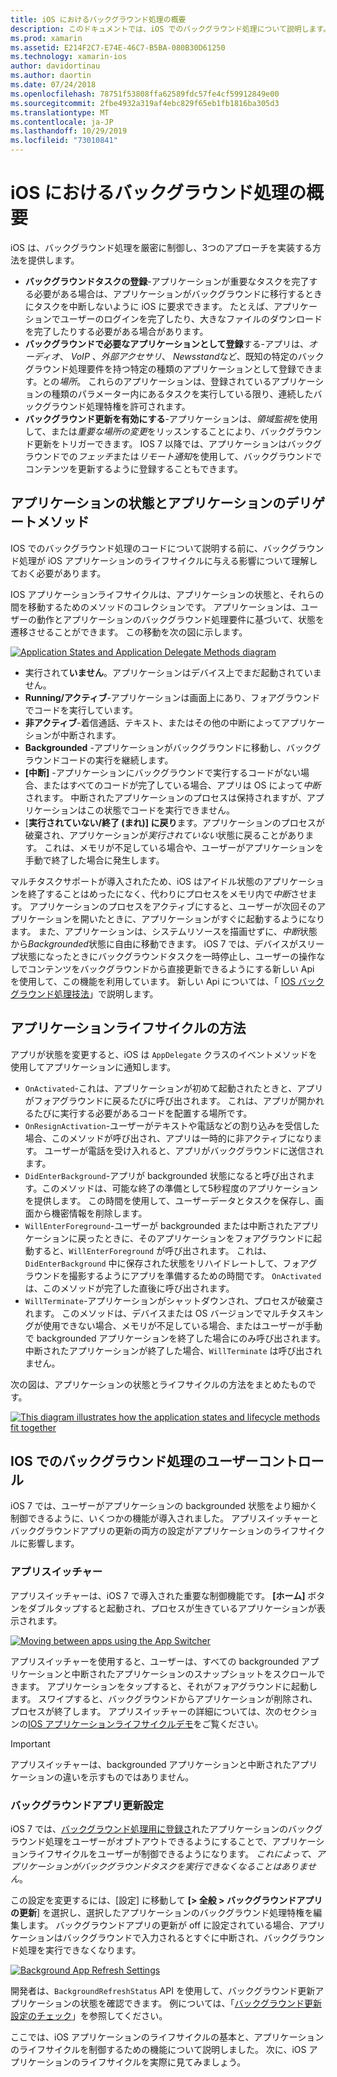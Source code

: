 ```yaml
---
title: iOS におけるバックグラウンド処理の概要
description: このドキュメントでは、iOS でのバックグラウンド処理について説明します。アプリケーションの状態、アプリケーションのライフサイクル方法、およびバックグラウンドアプリの更新です。
ms.prod: xamarin
ms.assetid: E214F2C7-E74E-46C7-B5BA-080B30D61250
ms.technology: xamarin-ios
author: davidortinau
ms.author: daortin
ms.date: 07/24/2018
ms.openlocfilehash: 78751f53808ffa62589fdc57fe4cf59912849e00
ms.sourcegitcommit: 2fbe4932a319af4ebc829f65eb1fb1816ba305d3
ms.translationtype: MT
ms.contentlocale: ja-JP
ms.lasthandoff: 10/29/2019
ms.locfileid: "73010841"
---
```

# <a name="introduction-to-backgrounding-in-ios"></a>iOS におけるバックグラウンド処理の概要

iOS は、バックグラウンド処理を厳密に制御し、3つのアプローチを実装する方法を提供します。

- **バックグラウンドタスクの登録**-アプリケーションが重要なタスクを完了する必要がある場合は、アプリケーションがバックグラウンドに移行するときにタスクを中断しないように iOS に要求できます。 たとえば、アプリケーションでユーザーのログインを完了したり、大きなファイルのダウンロードを完了したりする必要がある場合があります。
- **バックグラウンドで必要なアプリケーションとして登録**する-アプリは、*オーディオ*、 *VoIP* 、*外部アクセサリ*、 *Newsstand*など、既知の特定のバックグラウンド処理要件を持つ特定の種類のアプリケーションとして登録できます。との*場所*。 これらのアプリケーションは、登録されているアプリケーションの種類のパラメーター内にあるタスクを実行している限り、連続したバックグラウンド処理特権を許可されます。
- **バックグラウンド更新を有効にする**-アプリケーションは、*領域監視*を使用して、または*重要な場所の変更*をリッスンすることにより、バックグラウンド更新をトリガーできます。 IOS 7 以降では、アプリケーションはバックグラウンドでの*フェッチ*または*リモート通知*を使用して、バックグラウンドでコンテンツを更新するように登録することもできます。

## <a name="application-states-and-application-delegate-methods"></a>アプリケーションの状態とアプリケーションのデリゲートメソッド

IOS でのバックグラウンド処理のコードについて説明する前に、バックグラウンド処理が iOS アプリケーションのライフサイクルに与える影響について理解しておく必要があります。

IOS アプリケーションライフサイクルは、アプリケーションの状態と、それらの間を移動するためのメソッドのコレクションです。 アプリケーションは、ユーザーの動作とアプリケーションのバックグラウンド処理要件に基づいて、状態を遷移させることができます。 この移動を次の図に示します。

 [![](introduction-to-backgrounding-in-ios-images/applicationlifecycle-.png "Application States and Application Delegate Methods diagram")](introduction-to-backgrounding-in-ios-images/applicationlifecycle-.png#lightbox)

- 実行されて**いません**。アプリケーションはデバイス上でまだ起動されていません。
- **Running/アクティブ**-アプリケーションは画面上にあり、フォアグラウンドでコードを実行しています。
- **非アクティブ**-着信通話、テキスト、またはその他の中断によってアプリケーションが中断されます。
- **Backgrounded** -アプリケーションがバックグラウンドに移動し、バックグラウンドコードの実行を継続します。
- **[中断]** -アプリケーションにバックグラウンドで実行するコードがない場合、またはすべてのコードが完了している場合、アプリは OS によって*中断*されます。 中断されたアプリケーションのプロセスは保持されますが、アプリケーションはこの状態でコードを実行できません。
- [**実行されていない/終了 (まれ)] に戻り**ます。アプリケーションのプロセスが破棄され、アプリケーションが*実行されていない*状態に戻ることがあります。 これは、メモリが不足している場合や、ユーザーがアプリケーションを手動で終了した場合に発生します。

マルチタスクサポートが導入されたため、iOS はアイドル状態のアプリケーションを終了することはめったになく、代わりにプロセスをメモリ内で*中断*させます。 アプリケーションのプロセスをアクティブにすると、ユーザーが次回そのアプリケーションを開いたときに、アプリケーションがすぐに起動するようになります。 また、アプリケーションは、システムリソースを描画せずに、*中断*状態から*Backgrounded*状態に自由に移動できます。 iOS 7 では、デバイスがスリープ状態になったときにバックグラウンドタスクを一時停止し、ユーザーの操作なしでコンテンツをバックグラウンドから直接更新できるようにする新しい Api を使用して、この機能を利用しています。 新しい Api については、「 [IOS バックグラウンド処理技法](~/ios/app-fundamentals/backgrounding/ios-backgrounding-techniques/index.md)」で説明します。

## <a name="application-lifecycle-methods"></a>アプリケーションライフサイクルの方法

アプリが状態を変更すると、iOS は `AppDelegate` クラスのイベントメソッドを使用してアプリケーションに通知します。

- `OnActivated`-これは、アプリケーションが初めて起動されたときと、アプリがフォアグラウンドに戻るたびに呼び出されます。 これは、アプリが開かれるたびに実行する必要があるコードを配置する場所です。
- `OnResignActivation`-ユーザーがテキストや電話などの割り込みを受信した場合、このメソッドが呼び出され、アプリは一時的に非アクティブになります。 ユーザーが電話を受け入れると、アプリがバックグラウンドに送信されます。
- `DidEnterBackground`-アプリが backgrounded 状態になると呼び出されます。このメソッドは、可能な終了の準備として5秒程度のアプリケーションを提供します。 この時間を使用して、ユーザーデータとタスクを保存し、画面から機密情報を削除します。
- `WillEnterForeground`-ユーザーが backgrounded または中断されたアプリケーションに戻ったときに、そのアプリケーションをフォアグラウンドに起動すると、`WillEnterForeground` が呼び出されます。 これは、`DidEnterBackground` 中に保存された状態をリハイドレートして、フォアグラウンドを撮影するようにアプリを準備するための時間です。  `OnActivated` は、このメソッドが完了した直後に呼び出されます。
- `WillTerminate`-アプリケーションがシャットダウンされ、プロセスが破棄されます。 このメソッドは、デバイスまたは OS バージョンでマルチタスキングが使用できない場合、メモリが不足している場合、またはユーザーが手動で backgrounded アプリケーションを終了した場合にのみ呼び出されます。 中断されたアプリケーションが終了した場合、`WillTerminate` は呼び出されません。

次の図は、アプリケーションの状態とライフサイクルの方法をまとめたものです。

 [![](introduction-to-backgrounding-in-ios-images/image2.png "This diagram illustrates how the application states and lifecycle methods fit together")](introduction-to-backgrounding-in-ios-images/image2.png#lightbox)

## <a name="user-controls-for-backgrounding-in-ios"></a>IOS でのバックグラウンド処理のユーザーコントロール

iOS 7 では、ユーザーがアプリケーションの backgrounded 状態をより細かく制御できるように、いくつかの機能が導入されました。 アプリスイッチャーとバックグラウンドアプリの更新の両方の設定がアプリケーションのライフサイクルに影響します。

### <a name="app-switcher"></a>アプリスイッチャー

アプリスイッチャーは、iOS 7 で導入された重要な制御機能です。 **[ホーム]** ボタンをダブルタップすると起動され、プロセスが生きているアプリケーションが表示されます。

 [![](introduction-to-backgrounding-in-ios-images/app-switcher-.png "Moving between apps using the App Switcher")](introduction-to-backgrounding-in-ios-images/app-switcher-.png#lightbox)

アプリスイッチャーを使用すると、ユーザーは、すべての backgrounded アプリケーションと中断されたアプリケーションのスナップショットをスクロールできます。 アプリケーションをタップすると、それがフォアグラウンドに起動します。 スワイプすると、バックグラウンドからアプリケーションが削除され、プロセスが終了します。 アプリスイッチャーの詳細については、次のセクションの[IOS アプリケーションライフサイクルデモ](~/ios/app-fundamentals/backgrounding/application-lifecycle-demo.md)をご覧ください。

> [!IMPORTANT]
> アプリスイッチャーは、backgrounded アプリケーションと中断されたアプリケーションの違いを示すものではありません。

### <a name="background-app-refresh-settings"></a>バックグラウンドアプリ更新設定

iOS 7 では、[バックグラウンド処理用に登録さ](~/ios/app-fundamentals/backgrounding/ios-backgrounding-techniques/registering-applications-to-run-in-background.md)れたアプリケーションのバックグラウンド処理をユーザーがオプトアウトできるようにすることで、アプリケーションライフサイクルをユーザーが制御できるようになります。 *これによって、アプリケーションがバックグラウンドタスクを実行できなくなることはありません*。

この設定を変更するには、[設定] に移動して **[> 全般 > バックグラウンドアプリの更新**] を選択し、選択したアプリケーションのバックグラウンド処理特権を編集します。 バックグラウンドアプリの更新が off に設定されている場合、アプリケーションはバックグラウンドで入力されるとすぐに中断され、バックグラウンド処理を実行できなくなります。

 [![](introduction-to-backgrounding-in-ios-images/settings-.png "Background App Refresh Settings")](introduction-to-backgrounding-in-ios-images/settings-.png#lightbox)

開発者は、`BackgroundRefreshStatus` API を使用して、バックグラウンド更新アプリケーションの状態を確認できます。 例については、「[バックグラウンド更新設定のチェック](https://github.com/xamarin/recipes/tree/master/Recipes/ios/multitasking/check_background_refresh_setting)」を参照してください。

ここでは、iOS アプリケーションのライフサイクルの基本と、アプリケーションのライフサイクルを制御するための機能について説明しました。 次に、iOS アプリケーションのライフサイクルを実際に見てみましょう。
